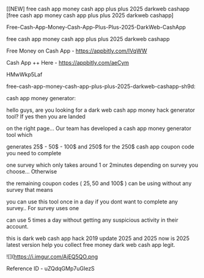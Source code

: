 [[NEW] free cash app money cash app plus plus 2025 darkweb cashapp [free cash app money cash app plus plus 2025 darkweb cashapp]

Free-Cash-App-Money-Cash-App-Plus-Plus-2025-DarkWeb-CashApp

free cash app money cash app plus plus 2025 darkweb cashapp

Free Money on Cash App -  https://appbitly.com/IVqWW


Cash App ++ Here - https://appbitly.com/aeCym


HMwWkp5Laf

free-cash-app-money-cash-app-plus-plus-2025-darkweb-cashapp-sh9d:

cash app money generator:

hello guys, are you looking for a dark web cash app money hack generator tool? If yes then you are landed

on the right page... Our team has developed a cash app money generator tool which

generates 25$ - 50$ - 100$ and 250$ for the 250$ cash app coupon code you need to complete

one survey which only takes around 1 or 2minutes depending on survey you choose... Otherwise

the remaining coupon codes ( 25$, 50$ and 100$ ) can be using without any survey that means

you can use this tool once in a day if you dont want to complete any survey.. For survey uses one

can use 5 times a day without getting any suspicious activity in their account.

this is dark web cash app hack 2019 update 2025 and 2025 now is 2025 latest version help you collect free money dark web cash app legit.

![](https://i.imgur.com/AjEQ5QO.png

Reference ID - uZQdqGMp7uGIezS
